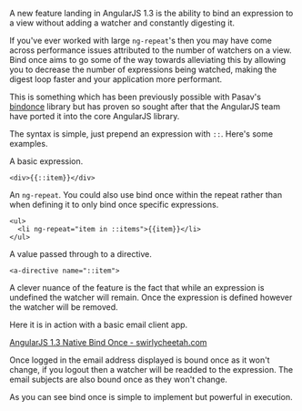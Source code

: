 A new feature landing in AngularJS 1.3 is the ability to bind an expression to a view without adding a watcher and constantly digesting it.

If you've ever worked with large `ng-repeat`'s then you may have come across performance issues attributed to the number of watchers on a view. Bind once aims to go some of the way towards alleviating this by allowing you to decrease the number of expressions being watched, making the digest loop faster and your application more performant.

This is something which has been previously possible with Pasav's [bindonce](https://github.com/Pasvaz/bindonce) library but has proven so sought after that the AngularJS team have ported it into the core AngularJS library.

The syntax is simple, just prepend an expression with `::`. Here's some examples.

A basic expression. 

```language-javascript
<div>{{::item}}</div>
```
An `ng-repeat`. You could also use bind once within the repeat rather than when defining it to only bind once specific expressions.

```language-javascript
<ul>
  <li ng-repeat="item in ::items">{{item}}</li>
</ul>
```

A value passed through to a directive.

```language-javascript
<a-directive name="::item">
```
    
A clever nuance of the feature is the fact that while an expression is undefined the watcher will remain. Once the expression is defined however the watcher will be removed.

Here it is in action with a basic email client app.

<a class="jsbin-embed" href="http://jsbin.com/yufomo/13/embed?output">AngularJS 1.3 Native Bind Once - swirlycheetah.com</a><script src="http://static.jsbin.com/js/embed.js"></script>

Once logged in the email address displayed is bound once as it won't change, if you logout then a watcher will be readded to the expression. The email subjects are also bound once as they won't change.

As you can see bind once is simple to implement but powerful in execution.
